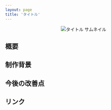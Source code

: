 ```yaml
---
layout: page
title: 'タイトル'
---
```


<div align="center">
<img src="../images/" alt="タイトル サムネイル">
</div>

## 概要

## 制作背景

## 今後の改善点

## リンク

